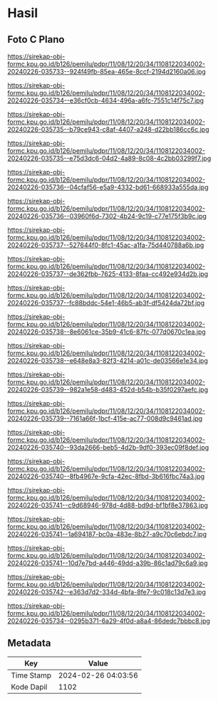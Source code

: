 # Hasil

## Foto C Plano

https://sirekap-obj-formc.kpu.go.id/b126/pemilu/pdpr/11/08/12/20/34/1108122034002-20240226-035733--924f49fb-85ea-465e-8ccf-2194d2160a06.jpg

https://sirekap-obj-formc.kpu.go.id/b126/pemilu/pdpr/11/08/12/20/34/1108122034002-20240226-035734--e36cf0cb-4634-496a-a6fc-7551c14f75c7.jpg

https://sirekap-obj-formc.kpu.go.id/b126/pemilu/pdpr/11/08/12/20/34/1108122034002-20240226-035735--b79ce943-c8af-4407-a248-d22bb186cc6c.jpg

https://sirekap-obj-formc.kpu.go.id/b126/pemilu/pdpr/11/08/12/20/34/1108122034002-20240226-035735--e75d3dc6-04d2-4a89-8c08-4c2bb03299f7.jpg

https://sirekap-obj-formc.kpu.go.id/b126/pemilu/pdpr/11/08/12/20/34/1108122034002-20240226-035736--04cfaf56-e5a9-4332-bd61-668933a555da.jpg

https://sirekap-obj-formc.kpu.go.id/b126/pemilu/pdpr/11/08/12/20/34/1108122034002-20240226-035736--03960f6d-7302-4b24-9c19-c77e175f3b9c.jpg

https://sirekap-obj-formc.kpu.go.id/b126/pemilu/pdpr/11/08/12/20/34/1108122034002-20240226-035737--527644f0-8fc1-45ac-a1fa-75d440788a6b.jpg

https://sirekap-obj-formc.kpu.go.id/b126/pemilu/pdpr/11/08/12/20/34/1108122034002-20240226-035737--de362fbb-7625-4133-8faa-cc492e934d2b.jpg

https://sirekap-obj-formc.kpu.go.id/b126/pemilu/pdpr/11/08/12/20/34/1108122034002-20240226-035737--fc88bddc-54e1-46b5-ab3f-df5424da72bf.jpg

https://sirekap-obj-formc.kpu.go.id/b126/pemilu/pdpr/11/08/12/20/34/1108122034002-20240226-035738--8e6061ce-35b9-41c6-87fc-077d0670c1ea.jpg

https://sirekap-obj-formc.kpu.go.id/b126/pemilu/pdpr/11/08/12/20/34/1108122034002-20240226-035738--e648e8a3-82f3-4214-a01c-de03566e1e34.jpg

https://sirekap-obj-formc.kpu.go.id/b126/pemilu/pdpr/11/08/12/20/34/1108122034002-20240226-035739--982a1e58-d483-452d-b54b-b35f0297aefc.jpg

https://sirekap-obj-formc.kpu.go.id/b126/pemilu/pdpr/11/08/12/20/34/1108122034002-20240226-035739--7161a66f-1bcf-415e-ac77-008d9c9461ad.jpg

https://sirekap-obj-formc.kpu.go.id/b126/pemilu/pdpr/11/08/12/20/34/1108122034002-20240226-035740--93da2666-beb5-4d2b-9df0-393ec09f8def.jpg

https://sirekap-obj-formc.kpu.go.id/b126/pemilu/pdpr/11/08/12/20/34/1108122034002-20240226-035740--8fb4967e-9cfa-42ec-8fbd-3b616fbc74a3.jpg

https://sirekap-obj-formc.kpu.go.id/b126/pemilu/pdpr/11/08/12/20/34/1108122034002-20240226-035741--c9d68946-978d-4d88-bd9d-bf1bf8e37863.jpg

https://sirekap-obj-formc.kpu.go.id/b126/pemilu/pdpr/11/08/12/20/34/1108122034002-20240226-035741--1a694187-bc0a-483e-8b27-a9c70c6ebdc7.jpg

https://sirekap-obj-formc.kpu.go.id/b126/pemilu/pdpr/11/08/12/20/34/1108122034002-20240226-035741--10d7e7bd-a446-49dd-a39b-86c1ad79c6a9.jpg

https://sirekap-obj-formc.kpu.go.id/b126/pemilu/pdpr/11/08/12/20/34/1108122034002-20240226-035742--e363d7d2-334d-4bfa-8fe7-9c018c13d7e3.jpg

https://sirekap-obj-formc.kpu.go.id/b126/pemilu/pdpr/11/08/12/20/34/1108122034002-20240226-035734--0295b371-6a29-4f0d-a8a4-86dedc7bbbc8.jpg


## Metadata

| Key        | Value               |
| ---------- | ------------------- |
| Time Stamp | 2024-02-26 04:03:56 |
| Kode Dapil | 1102                |



